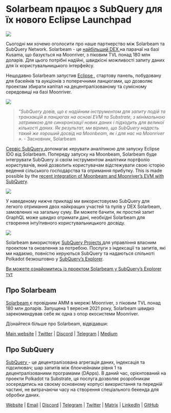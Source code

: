 # Solarbeam працює з SubQuery для їх нового Eclipse Launchpad

![](https://miro.medium.com/max/1400/1*ZG9NqT9GIXax5SBpNn5ipg.png)

Сьогодні ми хочемо оголосити про наше партнерство між Solarbeam та SubQuery Network. Solarbeam - це [ найбільший DEX ](https://defillama.com/chain/Moonriver) на парачаї на базі Kusama, що базується на Moonriver, з піковим TVL понад 180 млн доларів. Для цього потрібні надійні, швидкісні можливості запиту даних для їх користувальницького інтерфейсу.

Нещодавно Solarbeam запустив [ Eclipse ](https://app.solarbeam.io/eclipse), стартову панель, побудовану для басейнів та аукціонів з поперечними ланцюгами, що дозволяє проектам збирати капітал на децентралізованому та сумісному середовищі на базі Moonriver.

![](https://miro.medium.com/max/1400/1*IbRN8EnymWvqvh0sx_PNKw.png)

> _"SubQuery довів, що є надійним інструментом для запиту подій та транзакцій в ланцюгах на основі EVM та Substrate, з мінімальною затримкою для синхронізації нових даних і підходить для великої кількості даних. Як результат, ми віримо, що SubQuery надасть такий же хороший досвід на Moonbeam, як і для нас на Moonriver »._ - Засновник, Solarbeam

[ Сервіс SubQuery ](https://subquery.network/) допомагає керувати аналітикою для запуску Eclipse IDO від Solarbeam. Попереду запуску на Moonbeam, Solarbeam буде інтегрувати SubQuery зі своїм інструментом аналітики портфоліо користувачів, який дозволить користувачам відстежувати свою історію ведення сільського господарства та отримання прибутку. This is made possible by the [recent integration of Moonbeam and Moonriver’s EVM with SubQuery](./20211028-moonbeam-evm.md).

![](https://miro.medium.com/max/1400/1*6_iO6tLt4RxxMvs8u-F_Bg.png)

У наведеному нижче прикладі ми використовуємо SubQuery для легкого отримання двох найкращих участей та пулів у DEX Solarbeam, замовлених на загальну суму. Ви можете бачити, як простий запит GraphQL може швидко отримати дані, необхідні Solarbeam для створення інтуїтивного користувальницького досвіду.

![](https://miro.medium.com/max/1400/1*5iCwSaU96UtDMFA1MruRlA.png)

Solarbeam використовує [ SubQuery Projects ](https://project.subquery.network/) для управління власним проектом та оновлення за потребою. Послуги з індексації та запитів, які ми надаємо, повністю керуються SubQuery та надаються спільноті Polkadot безкоштовно у [SubQuery’s Explorer](https://explorer.subquery.network/).

[Ви можете ознайомитись із проектом Solarbeam у SubQuery’s Explorer тут ](https://explorer.subquery.network/subquery/csntest/eclipse)

## Про Solarbeam

[ Solarbeam ](https://solarbeam.io/) є провідним AMM в мережі Moonriver, з піковим TVL понад 180 млн доларів. Запущена 1 вересня 2021 року, Solarbeam швидко зарекомендував себе як одна з опор екосистеми Moonriver.

Дізнайтеся більше про Solarbeam, відвідавши:

[Main website](https://solarbeam.io/exchange/swap) | [Twitter](https://twitter.com/solarbeamio) | [Discord](http://discord.gg/rK4AjZXuwf) | [Telegram](http://t.me/solarbeamio) | [Medium](https://solarbeam.medium.com/)

## Про SubQuery

[ SubQuery ](https://subquery.network/) - це децентралізована агрегація даних, індексація та підсилювач; шар запитів між блокчейнами рівня 1 та децентралізованими програмами (DApps). В даний час, орієнтований на проекти Polkadot та Substrate, ця послуга дозволяє розробникам зосередитись на своєму основному корпусі використання та передній частині, не витрачаючи часу на створення спеціального бекенда для обробки даних.

[Website](https://subquery.network/) | [Email](mailto:hello@subquery.network) | [Discord](https://discord.com/invite/78zg8aBSMG) | [Telegram](https://t.me/subquerynetwork) | [Twitter](https://twitter.com/subquerynetwork) | [Matrix](https://matrix.to/#/#subquery:matrix.org) | [LinkedIn](https://www.linkedin.com/company/subquery) | [GitHub](https://github.com/subquery)
